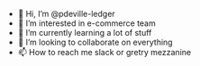 - 👋 Hi, I’m @pdeville-ledger
- 👀 I’m interested in e-commerce team
- 🌱 I’m currently learning a lot of stuff
- 💞️ I’m looking to collaborate on everything
- 📫 How to reach me slack or gretry mezzanine

